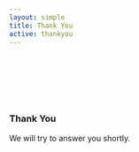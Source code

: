 ```yaml
---
layout: simple
title: Thank You
active: thankyou
---
```



<div class='tcenter' style='padding: 6em 0'>
<h3>Thank You</h3>
<p>We will try to answer you shortly.</p>
</div>